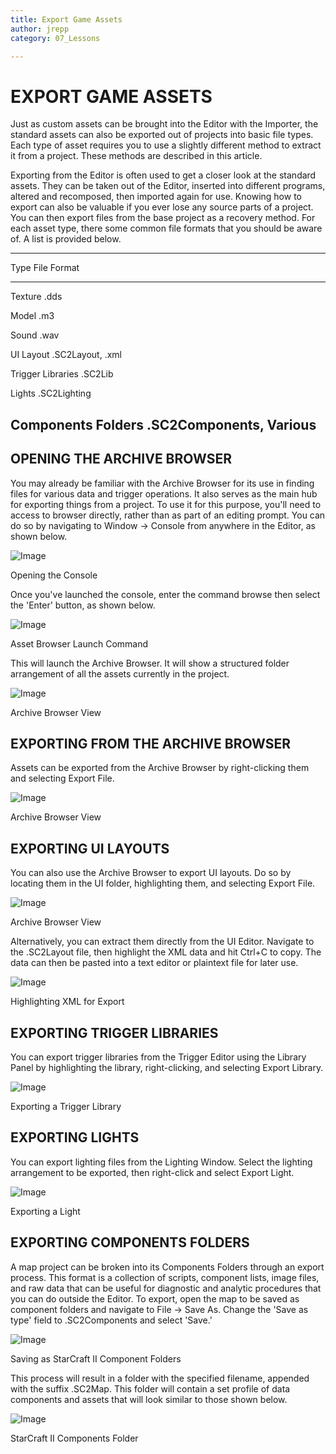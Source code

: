 ```yaml
---
title: Export Game Assets
author: jrepp
category: 07_Lessons

---
```

EXPORT GAME ASSETS
==================

Just as custom assets can be brought into the Editor with the Importer,
the standard assets can also be exported out of projects into basic file
types. Each type of asset requires you to use a slightly different
method to extract it from a project. These methods are described in this
article.

Exporting from the Editor is often used to get a closer look at the
standard assets. They can be taken out of the Editor, inserted into
different programs, altered and recomposed, then imported again for use.
Knowing how to export can also be valuable if you ever lose any source
parts of a project. You can then export files from the base project as a
recovery method. For each asset type, there some common file formats
that you should be aware of. A list is provided below.

  --------------------------------------------------
  Type                   File Format
  ---------------------- ---------------------------
  Texture                .dds

  Model                  .m3

  Sound                  .wav

  UI Layout              .SC2Layout, .xml

  Trigger Libraries      .SC2Lib

  Lights                 .SC2Lighting

  Components Folders     .SC2Components, Various
  --------------------------------------------------

OPENING THE ARCHIVE BROWSER
---------------------------

You may already be familiar with the Archive Browser for its use in
finding files for various data and trigger operations. It also serves as
the main hub for exporting things from a project. To use it for this
purpose, you'll need to access to browser directly, rather than as part
of an editing prompt. You can do so by navigating to Window -\> Console
from anywhere in the Editor, as shown below.

![Image](./083_Export_Game_Assets/image1.png)

Opening the Console

Once you've launched the console, enter the command browse then select
the 'Enter' button, as shown below.

![Image](./083_Export_Game_Assets/image2.png)

Asset Browser Launch Command

This will launch the Archive Browser. It will show a structured folder
arrangement of all the assets currently in the project.

![Image](./083_Export_Game_Assets/image3.png)

Archive Browser View

EXPORTING FROM THE ARCHIVE BROWSER
----------------------------------

Assets can be exported from the Archive Browser by right-clicking them
and selecting Export File.

![Image](./083_Export_Game_Assets/image4.png)

Archive Browser View

EXPORTING UI LAYOUTS
--------------------

You can also use the Archive Browser to export UI layouts. Do so by
locating them in the UI folder, highlighting them, and selecting Export
File.

![Image](./083_Export_Game_Assets/image5.png)

Archive Browser View

Alternatively, you can extract them directly from the UI Editor.
Navigate to the .SC2Layout file, then highlight the XML data and hit
Ctrl+C to copy. The data can then be pasted into a text editor or
plaintext file for later use.

![Image](./083_Export_Game_Assets/image6.png)

Highlighting XML for Export

EXPORTING TRIGGER LIBRARIES
---------------------------

You can export trigger libraries from the Trigger Editor using the
Library Panel by highlighting the library, right-clicking, and selecting
Export Library.

![Image](./083_Export_Game_Assets/image7.png)

Exporting a Trigger Library

EXPORTING LIGHTS
----------------

You can export lighting files from the Lighting Window. Select the
lighting arrangement to be exported, then right-click and select Export
Light.

![Image](./083_Export_Game_Assets/image8.png)

Exporting a Light

EXPORTING COMPONENTS FOLDERS
----------------------------

A map project can be broken into its Components Folders through an
export process. This format is a collection of scripts, component lists,
image files, and raw data that can be useful for diagnostic and analytic
procedures that you can do outside the Editor. To export, open the map
to be saved as component folders and navigate to File -\> Save As.
Change the 'Save as type' field to .SC2Components and select 'Save.'

![Image](./083_Export_Game_Assets/image9.png)

Saving as StarCraft II Component Folders

This process will result in a folder with the specified filename,
appended with the suffix .SC2Map. This folder will contain a set profile
of data components and assets that will look similar to those shown
below.

![Image](./083_Export_Game_Assets/image10.png)

StarCraft II Components Folder
